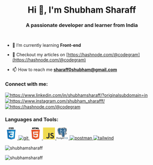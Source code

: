 <h1 align="center">Hi 👋, I'm Shubham Sharaff</h1>
<h3 align="center">A passionate developer and learner from India</h3>
<img align="center" width="400"
  src="https://encrypted-tbn0.gstatic.com/images?q=tbn:ANd9GcScjsjAJunJZqpWicvVxMlkwPcjC6gqJ1sw2sc48MivJRiSXCnayGXjw3UTrEeEDrBNseQ&usqp=CAU"
  alt=""
/>

- 🌱 I’m currently learning **Front-end**

- 📝 Checkout my articles on [https://hashnode.com/@codegram](https://hashnode.com/@codegram)

- 📫 How to reach me **sharaff0shubham@gmail.com**

<h3 align="left">Connect with me:</h3>
<p align="left">
<a href="https://linkedin.com/in/https://www.linkedin.com/in/shubhamsharaff/?originalsubdomain=in" target="blank"><img align="center" src="https://raw.githubusercontent.com/rahuldkjain/github-profile-readme-generator/master/src/images/icons/Social/linked-in-alt.svg" alt="https://www.linkedin.com/in/shubhamsharaff/?originalsubdomain=in" height="30" width="40" /></a>
<a href="https://instagram.com/https://www.instagram.com/shubham_sharafff/" target="blank"><img align="center" src="https://raw.githubusercontent.com/rahuldkjain/github-profile-readme-generator/master/src/images/icons/Social/instagram.svg" alt="https://www.instagram.com/shubham_sharafff/" height="30" width="40" /></a>
<a href="https://hashnode.com/https://hashnode.com/@codegram" target="blank"><img align="center" src="https://raw.githubusercontent.com/rahuldkjain/github-profile-readme-generator/master/src/images/icons/Social/hashnode.svg" alt="https://hashnode.com/@codegram" height="30" width="40" /></a>
</p>

<h3 align="left">Languages and Tools:</h3>
<p align="left"> <a href="https://www.w3schools.com/css/" target="_blank" rel="noreferrer"> <img src="https://raw.githubusercontent.com/devicons/devicon/master/icons/css3/css3-original-wordmark.svg" alt="css3" width="40" height="40"/> </a> <a href="https://git-scm.com/" target="_blank" rel="noreferrer"> <img src="https://www.vectorlogo.zone/logos/git-scm/git-scm-icon.svg" alt="git" width="40" height="40"/> </a> <a href="https://www.w3.org/html/" target="_blank" rel="noreferrer"> <img src="https://raw.githubusercontent.com/devicons/devicon/master/icons/html5/html5-original-wordmark.svg" alt="html5" width="40" height="40"/> </a> <a href="https://developer.mozilla.org/en-US/docs/Web/JavaScript" target="_blank" rel="noreferrer"> <img src="https://raw.githubusercontent.com/devicons/devicon/master/icons/javascript/javascript-original.svg" alt="javascript" width="40" height="40"/> </a> <a href="https://www.postgresql.org" target="_blank" rel="noreferrer"> <img src="https://raw.githubusercontent.com/devicons/devicon/master/icons/postgresql/postgresql-original-wordmark.svg" alt="postgresql" width="40" height="40"/> </a> <a href="https://postman.com" target="_blank" rel="noreferrer"> <img src="https://www.vectorlogo.zone/logos/getpostman/getpostman-icon.svg" alt="postman" width="40" height="40"/> </a> <a href="https://tailwindcss.com/" target="_blank" rel="noreferrer"> <img src="https://www.vectorlogo.zone/logos/tailwindcss/tailwindcss-icon.svg" alt="tailwind" width="40" height="40"/> </a> </p>

<p><img align="center" src="https://github-readme-stats.vercel.app/api/top-langs?username=shubhamsharaff&show_icons=true&locale=en&layout=compact" alt="shubhamsharaff" /></p>

<p><img align="center" src="https://github-readme-streak-stats.herokuapp.com/?user=shubhamsharaff&" alt="shubhamsharaff" /></p>

